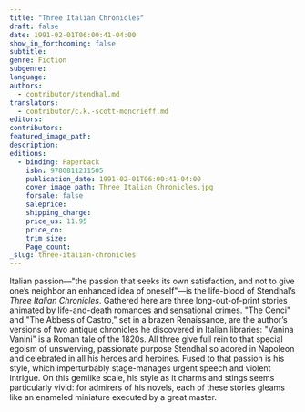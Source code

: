 ```yaml
---
title: "Three Italian Chronicles"
draft: false
date: 1991-02-01T06:00:41-04:00
show_in_forthcoming: false
subtitle:
genre: Fiction
subgenre:
language:
authors:
  - contributor/stendhal.md
translators:
  - contributor/c.k.-scott-moncrieff.md
editors:
contributors:
featured_image_path:
description:
editions:
  - binding: Paperback
    isbn: 9780811211505
    publication_date: 1991-02-01T06:00:41-04:00
    cover_image_path: Three_Italian_Chronicles.jpg
    forsale: false
    saleprice:
    shipping_charge:
    price_us: 11.95
    price_cn:
    trim_size:
    Page_count:
_slug: three-italian-chronicles
---
```


Italian passion––"the passion that seeks its own satisfaction, and not to give one’s neighbor an enhanced idea of oneself"––is the life-blood of Stendhal’s _Three Italian Chronicles_. Gathered here are three long-out-of-print stories animated by life-and-death romances and sensational crimes. "The Cenci" and "The Abbess of Castro," set in a brazen Renaissance, are the author’s versions of two antique chronicles he discovered in Italian libraries: "Vanina Vanini" is a Roman tale of the 1820s. All three give full rein to that special egoism of unswerving, passionate purpose Stendhal so adored in Napoleon and celebrated in all his heroes and heroines. Fused to that passion is his style, which imperturbably stage-manages urgent speech and violent intrigue. On this gemlike scale, his style as it charms and stings seems particularly vivid: for admirers of his novels, each of these stories gleams like an enameled miniature executed by a great master.

